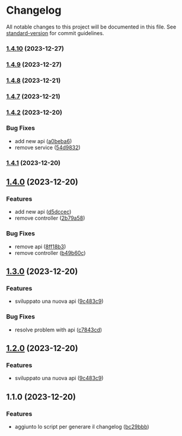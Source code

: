 # Changelog

All notable changes to this project will be documented in this file. See [standard-version](https://github.com/conventional-changelog/standard-version) for commit guidelines.

### [1.4.10](https://github.com/paci1828/ConventionalCommitsTest/compare/v1.4.9...v1.4.10) (2023-12-27)

### [1.4.9](https://github.com/paci1828/ConventionalCommitsTest/compare/v1.4.8...v1.4.9) (2023-12-27)

### [1.4.8](https://github.com/paci1828/ConventionalCommitsTest/compare/v1.4.7...v1.4.8) (2023-12-21)

### [1.4.7](https://github.com/paci1828/ConventionalCommitsTest/compare/v1.4.6...v1.4.7) (2023-12-21)

### [1.4.2](https://github.com/paci1828/ConventionalCommitsTest/compare/v1.4.1...v1.4.2) (2023-12-20)


### Bug Fixes

* add new api ([a0beba6](https://github.com/paci1828/ConventionalCommitsTest/commit/a0beba6a212393375ad1231613808f433515fe14))
* remove service ([54d9832](https://github.com/paci1828/ConventionalCommitsTest/commit/54d983243f9a9e2af44f185dc0d1cc8fe1d0a0e6))

### [1.4.1](https://github.com/paci1828/ConventionalCommitsTest/compare/v1.4.0...v1.4.1) (2023-12-20)

## [1.4.0](https://github.com/paci1828/ConventionalCommitsTest/compare/v1.3.9...v1.4.0) (2023-12-20)


### Features

* add new api ([d5dccec](https://github.com/paci1828/ConventionalCommitsTest/commit/d5dccec05b38b4583cae4284e257a1e2cf022f63))
* remove controller ([2b79a58](https://github.com/paci1828/ConventionalCommitsTest/commit/2b79a5851c52ebcdd19d11b3cc060bf4600d76c1))


### Bug Fixes

* remove api ([8ff18b3](https://github.com/paci1828/ConventionalCommitsTest/commit/8ff18b3bcb1c706527ad8cf0821f6fe90ecc146c))
* remove controller ([b49b60c](https://github.com/paci1828/ConventionalCommitsTest/commit/b49b60cae9d6adb5354086634b1374ff6130a094))

## [1.3.0](https://github.com/paci1828/ConventionalCommitsTest/compare/v1.1.0...v1.3.0) (2023-12-20)


### Features

* sviluppato una nuova api ([9c483c9](https://github.com/paci1828/ConventionalCommitsTest/commit/9c483c9878612057fe7b425cbb3321278ae170e6))


### Bug Fixes

* resolve problem with api ([c7843cd](https://github.com/paci1828/ConventionalCommitsTest/commit/c7843cd8ef9d90fbc26870b3c15a126d276bcec9))



## [1.2.0](https://github.com/paci1828/ConventionalCommitsTest/compare/v1.1.0...v1.2.0) (2023-12-20)


### Features

* sviluppato una nuova api ([9c483c9](https://github.com/paci1828/ConventionalCommitsTest/commit/9c483c9878612057fe7b425cbb3321278ae170e6))



## 1.1.0 (2023-12-20)


### Features

* aggiunto lo script per generare il changelog ([bc29bbb](https://github.com/paci1828/ConventionalCommitsTest/commit/bc29bbb034c2bba26209788b66f9e1aa37ba35ae))
